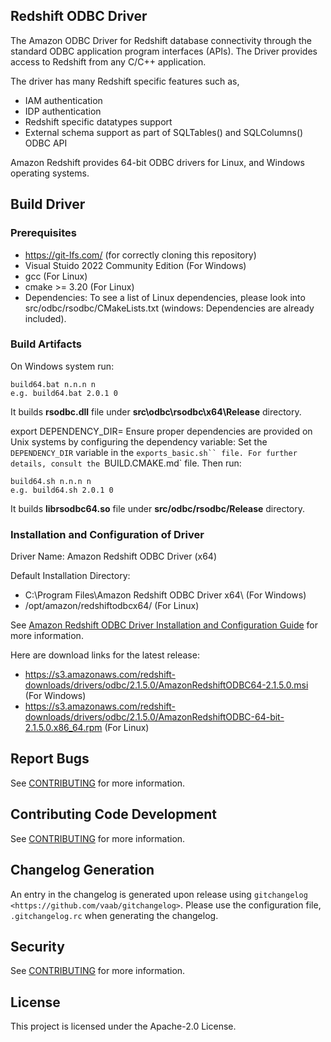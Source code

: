 ## Redshift ODBC Driver

The Amazon ODBC Driver for Redshift database connectivity through the standard ODBC application program interfaces (APIs). The Driver provides access to Redshift from any C/C++ application.

The driver has many Redshift specific features such as,

* IAM authentication
* IDP authentication
* Redshift specific datatypes support
* External schema support as part of SQLTables() and SQLColumns() ODBC API

Amazon Redshift provides 64-bit ODBC drivers for Linux, and Windows operating systems. 

## Build Driver
### Prerequisites
* https://git-lfs.com/ (for correctly cloning this repository)
* Visual Stuido 2022 Community Edition (For Windows)
* gcc (For Linux)
* cmake >= 3.20 (For Linux)
* Dependencies: To see a list of Linux dependencies, please look into src/odbc/rsodbc/CMakeLists.txt (windows: Dependencies are already included).

### Build Artifacts
On Windows system run:
```
build64.bat n.n.n n 
e.g. build64.bat 2.0.1 0

```
It builds **rsodbc.dll** file under **src\odbc\rsodbc\x64\Release** directory. 


export DEPENDENCY_DIR=
Ensure proper dependencies are provided on Unix systems by configuring the dependency variable: Set the `DEPENDENCY_DIR` variable in the `exports_basic.sh`` file. For further details, consult the `BUILD.CMAKE.md` file.
Then run:
```
build64.sh n.n.n n
e.g. build64.sh 2.0.1 0
```

It builds **librsodbc64.so** file under **src/odbc/rsodbc/Release** directory. 

### Installation and Configuration of Driver

Driver Name: Amazon Redshift ODBC Driver (x64)

Default Installation Directory:
* C:\Program Files\Amazon Redshift ODBC Driver x64\ (For Windows)
* /opt/amazon/redshiftodbcx64/ (For Linux)

See [Amazon Redshift ODBC Driver Installation and Configuration Guide](https://docs.aws.amazon.com/redshift/latest/mgmt/odbc20-install.html) for more information.

Here are download links for the latest release:
* https://s3.amazonaws.com/redshift-downloads/drivers/odbc/2.1.5.0/AmazonRedshiftODBC64-2.1.5.0.msi (For Windows)
* https://s3.amazonaws.com/redshift-downloads/drivers/odbc/2.1.5.0/AmazonRedshiftODBC-64-bit-2.1.5.0.x86_64.rpm (For Linux)

## Report Bugs

See [CONTRIBUTING](CONTRIBUTING.md#Reporting-Bugs/Feature-Requests) for more information.

## Contributing Code Development

See [CONTRIBUTING](CONTRIBUTING.md#Contributing-via-Pull-Requests) for more information.

## Changelog Generation
An entry in the changelog is generated upon release using `gitchangelog <https://github.com/vaab/gitchangelog>`.
Please use the configuration file, ``.gitchangelog.rc`` when generating the changelog.
	 
## Security

See [CONTRIBUTING](CONTRIBUTING.md#security-issue-notifications) for more information.

## License

This project is licensed under the Apache-2.0 License.

